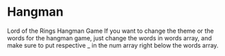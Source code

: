 # Hangman
Lord of the Rings Hangman Game
If you want to change the theme or the words for the hangman game,
just change the words in words array,
and make sure to put respective _ in the num array right below the words array.
